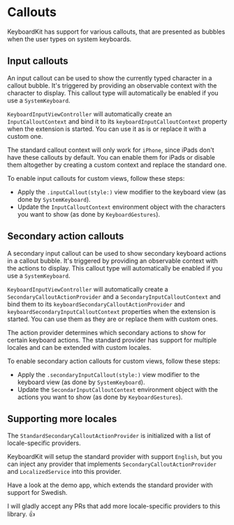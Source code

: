 # Callouts

KeyboardKit has support for various callouts, that are presented as bubbles when the user types on system keyboards.


## Input callouts

An input callout can be used to show the currently typed character in a callout bubble. It's triggered by providing an observable context with the character to display. This callout type will automatically be enabled if you use a `SystemKeyboard`.

`KeyboardInputViewController` will automatically create an `InputCalloutContext` and bind it to its `keyboardInputCalloutContext` property when the extension is started. You can use it as is or replace it with a custom one.

The standard callout context will only work for `iPhone`, since iPads don't have these callouts by default. You can enable them for iPads or disable them altogether by creating a custom context and replace the standard one.

To enable input callouts for custom views, follow these steps:

* Apply the `.inputCallout(style:)` view modifier to the keyboard view (as done by `SystemKeyboard`).
* Update the `InputCalloutContext` environment object with the characters you want to show (as done by `KeyboardGestures`). 


## Secondary action callouts

A secondary input callout can be used to show secondary keyboard actions in a callout bubble. It's triggered by providing an observable context with the actions to display. This callout type will automatically be enabled if you use a `SystemKeyboard`.

`KeyboardInputViewController` will automatically create a `SecondaryCalloutActionProvider` and a `SecondaryInputCalloutContext` and bind them to its `keyboardSecondaryCalloutActionProvider` and `keyboardSecondaryInputCalloutContext` properties when the extension is started. You can use them as they are or replace them with custom ones.

The action provider determines which secondary actions to show for certain keyboard actions. The standard provider has support for multiple locales and can be extended with custom locales.

To enable secondary action callouts for custom views, follow these steps:

* Apply the `.secondaryInputCallout(style:)` view modifier to the keyboard view (as done by `SystemKeyboard`).
* Update the `SecondarInputCalloutContext` environment object with the actions you want to show (as done by `KeyboardGestures`).


## Supporting more locales

The `StandardSecondaryCalloutActionProvider` is initialized with a list of locale-specific providers.  

KeyboardKit will setup the standard provider with support `English`, but you can inject any provider that implements `SecondaryCalloutActionProvider` and `LocalizedService` into this provider.

Have a look at the demo app, which extends the standard provider with support for Swedish.

I will gladly accept any PRs that add more locale-specific providers to this library. 👍

